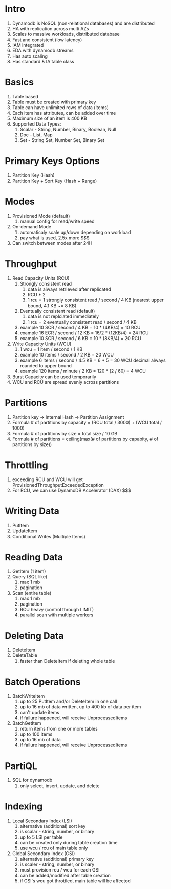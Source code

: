 # Intro
1. Dynamodb is NoSQL (non-relational databases) and are distributed 
1. HA with replication across multi AZs
1. Scales to massive workloads, distributed database
1. Fast and consistent (low latency)
1. IAM integrated
1. EDA with dynamodb streams
1. Has auto scaling
1. Has standard & IA table class

# Basics
1. Table based
1. Table must be created with primary key
1. Table can have unlimited rows of data (items)
1. Each item has attributes, can be added over time
1. Maximum size of an item is 400 KB
1. Supported Data Types:
    1. Scalar - String, Number, Binary, Boolean, Null
    1. Doc - List, Map
    1. Set - String Set, Number Set, Binary Set

# Primary Keys Options
1. Partition Key (Hash)
1. Partition Key + Sort Key (Hash + Range)
 
# Modes
1. Provisioned Mode (default)
    1. manual config for read/write speed
1. On-demand Mode
    1. automaticaly scale up/down depending on workload
    1. pay what is used, 2.5x more $$$
1. Can switch between modes after 24H

# Throughput
1. Read Capacity Units (RCU)
    1. Strongly consistent read
        1. data is always retrieved after replicated
        1. RCU * 2
        1. 1 rcu = 1 strongly consistent read / second / 4 KB (nearest upper bound, 4.1 KB ~= 8 KB)
    1. Eventually consistent read (default)
        1. data is not replciated immediately
        1. 1 rcu = 2 eventually consistent read / second / 4 KB
    1. example 10 SCR / second / 4 KB = 10 * (4KB/4) = 10 RCU
    1. example 16 ECR / second / 12 KB = 16/2 * (12KB/4) =  24 RCU
    1. example 10 SCR / second / 6 KB = 10 * (8KB/4) = 20 RCU
1. Write Capacity Units (WCU)
    1. 1 wcu = 1 item / second / 1 KB
    1. example 10 items / second / 2 KB = 20 WCU
    1. example 6 items / second / 4.5 KB = 6 * 5 = 30 WCU
        decimal always rounded to upper bound
    1. example 120 items / minute / 2 KB = 120 * (2 / 60) = 4 WCU
1. Burst Capacity can be used temporarily
1. WCU and RCU are spread evenly across partitions

# Partitions
1. Partition key -> Internal Hash -> Partition Assignment
1. Formula # of partitions by capacity = (RCU total / 3000) + (WCU total / 1000)
1. Formula # of partitions by size = total size / 10 GB
1. Formula # of partitions = ceiling(max(# of partitions by capabity, # of partitions by size))

# Throttling
1. exceeding RCU and WCU will get ProvisionedThroughputExceededException
1. For RCU, we can use DynamoDB Accelerator (DAX) $$$

# Writing Data
1. PutItem
1. UpdateItem
1. Conditional Writes (Multiple Items)

# Reading Data
1. GetItem (1 item)
1. Query (SQL like)
    1. max 1 mb
    1. pagination
1. Scan (entire table)
    1. max 1 mb
    1. pagination
    1. RCU heavy (control through LIMIT)
    1. parallel scan with multiple workers

# Deleting Data
1. DeleteItem
1. DeleteTable
    1. faster than DeleteItem if deleting whole table

# Batch Operations
1. BatchWriteItem
    1. up to 25 PutItem and/or DeleteItem in one call
    1. up to 16 mb of data written, up to 400 kb of data per item
    1. can't update items
    1. if failure happened, will receive UnprocessedItems 
1. BatchGetItem
    1. return items from one or more tables
    1. up to 100 items
    1. up to 16 mb of data
    1. if failure happened, will receive UnprocessedItems 

# PartiQL
1. SQL for dynamodb
    1. only select, insert, update, and delete

# Indexing
1. Local Secondary Index (LSI)
    1. alternative (additional) sort key
    1. is scalar - string, number, or binary
    1. up to 5 LSI per table
    1. can be created only during table creation time
    1. use wcu / rcu of main table only
1. Global Secondary Index (GSI)
    1. alternative (additional) primary key
    1. is scaler - string, number, or binary
    1. must provision rcu / wcu for each GSI
    1. can be added/modified after table creation
    1. if GSI's wcu got throttled, main table will be affected